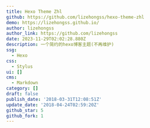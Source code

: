```yaml
---
title: Hexo Theme Zhl
github: https://github.com/lizehongss/hexo-theme-zhl
demo: https://lizehongss.github.io/
author: lizehongss
author_link: https://github.com/lizehongss
date: 2023-11-29T02:02:28.880Z
description: 一个简约的hexo博客主题(不再维护)
ssg:
  - Hexo
css:
  - Stylus
ui: []
cms:
  - Markdown
category: []
draft: false
publish_date: '2018-03-31T12:08:51Z'
update_date: '2018-04-24T02:59:20Z'
github_star: 5
github_fork: 1
---
```

